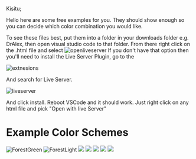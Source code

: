 Kisitu;

  Hello here are some free examples for you.  They should show enough so you can decide which color combination you would like. 

  To see these files best, put them into a folder in your downloads folder e.g. DrAlex, then open visual studio code to that folder.  From there right click on the .html file and select ![openliveserver](./images/OpenLiveServer.png) If you don't have that option then you'll need to install the Live Server Plugin, go to the 

  ![extnesions](./images/Extensions.png) 
  
  And search for Live Server.

  ![liveserver](./images/LiveServer.png)

  And click install. Reboot VSCode and it should work. 
  Just right click on any html file and pick "Open with live Server"
  
# Example Color Schemes
  ![ForestGreen](./images/Forestgreen.png)
  ![ForestLight](./images/ForestLigth.png)
  ![](./images/CyberPunk.png)
  ![](./images/OceanDark.png)
  ![](./images/SunsetDark.png)
  ![](./images/DefaultLight.png)
  ![](./images/OceanLight.png)
  